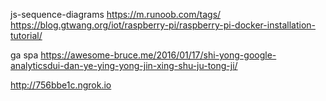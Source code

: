 js-sequence-diagrams
https://m.runoob.com/tags/
https://blog.gtwang.org/iot/raspberry-pi/raspberry-pi-docker-installation-tutorial/

ga spa
https://awesome-bruce.me/2016/01/17/shi-yong-google-analyticsdui-dan-ye-ying-yong-jin-xing-shu-ju-tong-ji/

http://756bbe1c.ngrok.io